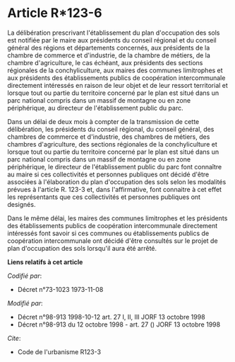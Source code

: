 # Article R*123-6

La délibération prescrivant l'établissement du plan d'occupation des sols est notifiée par le maire aux présidents du conseil
régional et du conseil général des régions et départements concernés, aux présidents de la chambre de commerce et
d'industrie, de la chambre de métiers, de la chambre d'agriculture, le cas échéant, aux présidents des sections régionales de
la conchyliculture, aux maires des communes limitrophes et aux présidents des établissements publics de coopération
intercommunale directement intéressés en raison de leur objet et de leur ressort territorial et lorsque tout ou partie du
territoire concerné par le plan est situé dans un parc national compris dans un massif de montagne ou en zone périphérique,
au directeur de l'établissement public du parc.

Dans un délai de deux mois à compter de la transmission de cette délibération, les présidents du conseil régional, du conseil
général, des chambres de commerce et d'industrie, des chambres de métiers, des chambres d'agriculture, des sections
régionales de la conchyliculture et lorsque tout ou partie du territoire concerné par le plan est situé dans un parc national
compris dans un massif de montagne ou en zone périphérique, le directeur de l'établissement public du parc font connaître au
maire si ces collectivités et personnes publiques ont décidé d'être associées à l'élaboration du plan d'occupation des sols
selon les modalités prévues à l'article R. 123-3 et, dans l'affirmative, font connaitre à cet effet les représentants que ces
collectivités et personnes publiques ont designés.

Dans le même délai, les maires des communes limitrophes et les présidents des établissements publics de coopération
intercommunale directement intéressés font savoir si ces communes ou établissements publics de coopération intercommunale ont
décidé d'être consultés sur le projet de plan d'occupation des sols lorsqu'il aura été arrêté.

**Liens relatifs à cet article**

_Codifié par_:

  - Décret n°73-1023 1973-11-08

_Modifié par_:

  - Décret n°98-913 1998-10-12 art. 27 I, II, III JORF 13 octobre 1998
  - Décret n°98-913 du 12 octobre 1998 - art. 27 () JORF 13 octobre 1998

_Cite_:

  - Code de l'urbanisme R123-3
